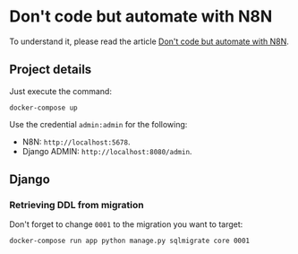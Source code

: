 # Don't code but automate with N8N

To understand it, please read the article [Don't code but automate with N8N](https://www.willianantunes.com/blog/2022/11/dont-code-but-automate-with-n8n/).

## Project details

Just execute the command:

    docker-compose up

Use the credential `admin:admin` for the following:

- N8N: `http://localhost:5678`. 
- Django ADMIN: `http://localhost:8080/admin`.

## Django

### Retrieving DDL from migration

Don't forget to change `0001` to the migration you want to target:

    docker-compose run app python manage.py sqlmigrate core 0001
